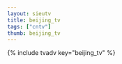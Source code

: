 ```yaml
--- 
layout: sieutv
title: beijing_tv
tags: ["cntv"]
thumb: beijing_tv
---
```

{% include tvadv key="beijing_tv" %}
